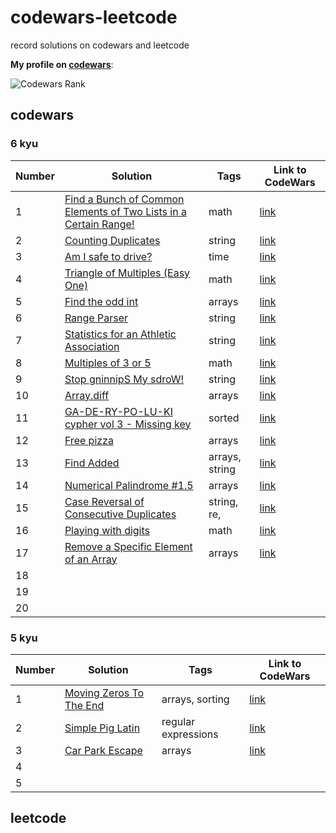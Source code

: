 # codewars-leetcode

record solutions on codewars and leetcode

**My profile on [codewars](https://www.codewars.com/users/zhongxia2019)**:

![Codewars Rank](https://www.codewars.com/users/zhongxia2019/badges/large)

## codewars

### 6 kyu

| Number | Solution                                                     | Tags                                                         | Link to CodeWars                                                         |
| ------ | ------------------------------------------------------------ | ------------------------------------------------------------ | ------------------------------------------------------------ |
| 1      | [Find a Bunch of Common Elements of Two Lists in a Certain Range!](https://github.com/zhongxia2019/codewars-leetcode/blob/main/codewars/6kyu/find_arr.py) |                      math                                        | [link](https://www.codewars.com/kata/58161c5ac7e37d17fc00002f) |
| 2      | [Counting Duplicates](https://github.com/zhongxia2019/codewars-leetcode/blob/main/codewars/6kyu/duplicate_count.py) |string  |      [link](https://www.codewars.com/kata/54bf1c2cd5b56cc47f0007a1)                                                        |
| 3      | [Am I safe to drive?](https://github.com/zhongxia2019/codewars-leetcode/blob/main/codewars/6kyu/drive.py) |                  time                                            | [link](https://www.codewars.com/kata/58ce88427e6c3f41c2000087) |
| 4      | [Triangle of Multiples (Easy One)](https://github.com/zhongxia2019/codewars-leetcode/blob/main/codewars/6kyu/mult_triangle.py) |                       math                                       | [link](https://www.codewars.com/kata/58ecc0a8342ee5e920000115) |
| 5      | [Find the odd int](https://github.com/zhongxia2019/codewars-leetcode/blob/main/codewars/6kyu/find_it.py) |                                    arrays                          | [link](https://www.codewars.com/kata/54da5a58ea159efa38000836) |
| 6      | [Range Parser](https://github.com/zhongxia2019/codewars-leetcode/blob/main/codewars/6kyu/range_parser.py) |                                    string                          | [link](https://www.codewars.com/kata/57d307fb9d84633c5100007a) |
| 7      | [Statistics for an Athletic Association](https://github.com/zhongxia2019/codewars-leetcode/blob/main/codewars/6kyu/stat.py) |                        string                                      | [link](https://www.codewars.com/kata/55b3425df71c1201a800009c) |
| 8      | [Multiples of 3 or 5](https://github.com/zhongxia2019/codewars-leetcode/blob/main/codewars/6kyu/solution.py) |                            math                                  | [link](https://www.codewars.com/kata/514b92a657cdc65150000006) |
| 9      | [Stop gninnipS My sdroW!](https://github.com/zhongxia2019/codewars-leetcode/blob/main/codewars/6kyu/spin_words.py) |                  string                                            | [link](https://www.codewars.com/kata/5264d2b162488dc400000001) |
| 10     | [Array.diff](https://github.com/zhongxia2019/codewars-leetcode/blob/main/codewars/6kyu/array_diff.py) |                          arrays                                   | [link](https://www.codewars.com/kata/523f5d21c841566fde000009) |
| 11 | [GA-DE-RY-PO-LU-KI cypher vol 3 - Missing key](https://github.com/zhongxia2019/codewars-leetcode/blob/main/codewars/6kyu/find_the_key.py)| sorted | [link](https://www.codewars.com/kata/592bdf59912f2209710000e9) |
| 12 | [Free pizza](https://github.com/zhongxia2019/codewars-leetcode/blob/main/codewars/6kyu/pizza_rewards.py) | arrays | [link](https://www.codewars.com/kata/595910299197d929a10005ae) |
| 13 | [Find Added](https://github.com/zhongxia2019/codewars-leetcode/blob/main/codewars/6kyu/find_added.py) | arrays, string | [link](https://www.codewars.com/kata/58de77a2c19f096a5a00013f) |
| 14 | [Numerical Palindrome #1.5](https://github.com/zhongxia2019/codewars-leetcode/blob/main/codewars/6kyu/palindrome.py) | arrays | [link](https://www.codewars.com/kata/58e09234ca6895c7b300008c) |
| 15 | [Case Reversal of Consecutive Duplicates](https://github.com/zhongxia2019/codewars-leetcode/blob/main/codewars/6kyu/reverse.py) | string, re, | [link](https://www.codewars.com/kata/577c2d68311a24132a0002a5) |
| 16 | [Playing with digits](https://github.com/zhongxia2019/codewars-leetcode/blob/main/codewars/6kyu/dig_pow.py) | math | [link](https://www.codewars.com/kata/5552101f47fc5178b1000050) |
| 17 | [Remove a Specific Element of an Array](https://github.com/zhongxia2019/codewars-leetcode/blob/main/codewars/6kyu/select_subarray.py) | arrays | [link](https://www.codewars.com/kata/581bb3c1c221fb8e790001ef) |
| 18 | | | |
| 19 | | | |
| 20 | | | |



### 5 kyu

|  Number    | Solution |   Tags   | Link to CodeWars |
| ---- | ---- | ---- | ---- |
| 1 | [Moving Zeros To The End](https://github.com/zhongxia2019/codewars-leetcode/blob/main/codewars/5kyu/move_zeros.py) |  arrays, sorting   |   [link](https://www.codewars.com/kata/52597aa56021e91c93000cb0)    |
|   2   |  [Simple Pig Latin](https://github.com/zhongxia2019/codewars-leetcode/blob/main/codewars/5kyu/pig_it.py)    |   regular expressions   |   [link](https://www.codewars.com/kata/520b9d2ad5c005041100000f)   |
|   3  |  [Car Park Escape](https://github.com/zhongxia2019/codewars-leetcode/blob/main/codewars/5kyu/escape.py)     | arrays |  [link](https://www.codewars.com/kata/591eab1d192fe0435e000014)    |
| 4 |  | |  |
| 5 | | | |


## leetcode